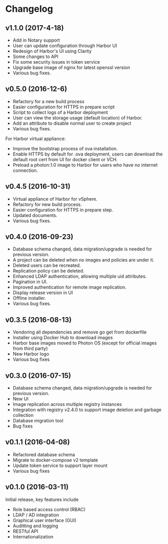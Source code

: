 # Changelog


## v1.1.0 (2017-4-18)

- Add in Notary support
- User can update configuration through Harbor UI
- Redesign of Harbor's UI using Clarity
- Some changes to API
- Fix some security issues in token service
- Upgrade base image of nginx for latest openssl version
- Various bug fixes.

## v0.5.0 (2016-12-6)

- Refactory for a new build process
- Easier configuration for HTTPS in prepare script
- Script to collect logs of a Harbor deployment
- User can view the storage usage (default location) of Harbor.
- Add an attribute to disable normal user to create project
- Various bug fixes.

For Harbor virtual appliance:

- Improve the bootstrap process of ova installation.
- Enable HTTPS by default for .ova deployment, users can download the default root cert from UI for docker client or VCH.
- Preload a photon:1.0 image to Harbor for users who have no internet connection.



## v0.4.5 (2016-10-31)

- Virtual appliance of Harbor for vSphere.
- Refactory for new build process.
- Easier configuration for HTTPS in prepare step.
- Updated documents.
- Various bug fixes.


## v0.4.0 (2016-09-23)

- Database schema changed, data migration/upgrade is needed for previous version.
- A project can be deleted when no images and policies are under it.
- Deleted users can be recreated.
- Replication policy can be deleted.
- Enhanced LDAP authentication, allowing multiple uid attributes.
- Pagination in UI.
- Improved authentication for remote image replication.
- Display release version in UI
- Offline installer.
- Various bug fixes.

## v0.3.5 (2016-08-13)

- Vendoring all dependencies and remove go get from dockerfile
- Installer using Docker Hub to download images
- Harbor base images moved to Photon OS (except for official images from third party)
- New Harbor logo
- Various bug fixes

## v0.3.0 (2016-07-15)

- Database schema changed, data migration/upgrade is needed for previous version.
- New UI
- Image replication across multiple registry instances
- Integration with registry v2.4.0 to support image deletion and garbage collection
- Database migration tool
- Bug fixes


## v0.1.1 (2016-04-08)

- Refactored database schema
- Migrate to docker-compose v2 template
- Update token service to support layer mount
- Various bug fixes

## v0.1.0 (2016-03-11)

Initial release, key features include

- Role based access control (RBAC)
- LDAP / AD integration
- Graphical user interface (GUI)
- Auditting and logging
- RESTful API
- Internationalization
